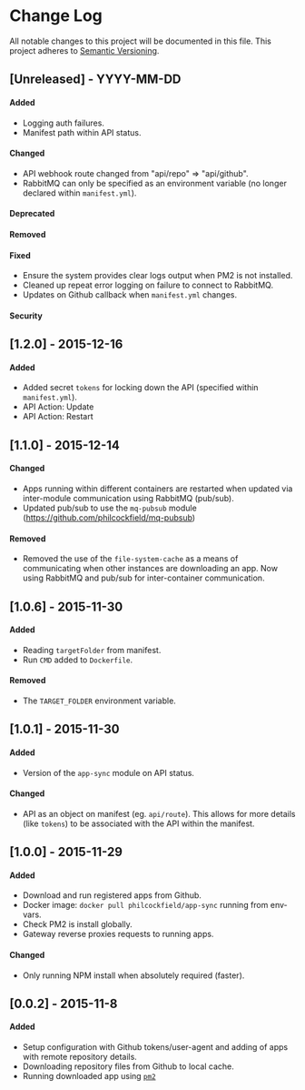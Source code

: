 # Change Log
All notable changes to this project will be documented in this file.
This project adheres to [Semantic Versioning](http://semver.org/).


## [Unreleased] - YYYY-MM-DD
#### Added
- Logging auth failures.
- Manifest path within API status.
#### Changed
- API webhook route changed from "api/repo" => "api/github".
- RabbitMQ can only be specified as an environment variable (no longer declared within `manifest.yml`).
#### Deprecated
#### Removed
#### Fixed
- Ensure the system provides clear logs output when PM2 is not installed.
- Cleaned up repeat error logging on failure to connect to RabbitMQ.
- Updates on Github callback when `manifest.yml` changes.
#### Security


## [1.2.0] - 2015-12-16
#### Added
- Added secret `tokens` for locking down the API (specified within `manifest.yml`).
- API Action: Update
- API Action: Restart


## [1.1.0] - 2015-12-14
#### Changed
- Apps running within different containers are restarted when updated via inter-module communication using RabbitMQ (pub/sub).
- Updated pub/sub to use the `mq-pubsub` module (https://github.com/philcockfield/mq-pubsub)
#### Removed
- Removed the use of the `file-system-cache` as a means of communicating when other instances are downloading an app.  Now using RabbitMQ and pub/sub for inter-container communication.


## [1.0.6] - 2015-11-30
#### Added
- Reading `targetFolder` from manifest.
- Run `CMD` added to `Dockerfile`.
#### Removed
- The `TARGET_FOLDER` environment variable.


## [1.0.1] - 2015-11-30
#### Added
- Version of the `app-sync` module on API status.
#### Changed
- API as an object on manifest (eg. `api/route`).
  This allows for more details (like `tokens`) to be associated with the API within the manifest.


## [1.0.0] - 2015-11-29
#### Added
- Download and run registered apps from Github.
- Docker image: `docker pull philcockfield/app-sync` running from env-vars.
- Check PM2 is install globally.
- Gateway reverse proxies requests to running apps.

#### Changed
- Only running NPM install when absolutely required (faster).


## [0.0.2] - 2015-11-8
#### Added
- Setup configuration with Github tokens/user-agent and adding of apps with remote repository details.
- Downloading repository files from Github to local cache.
- Running downloaded app using [`pm2`](http://pm2.keymetrics.io/)
